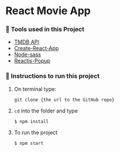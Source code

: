 # React Movie App

###  :wrench: Tools used in this Project
- [TMDB API](https://developers.themoviedb.org/3/getting-started/introduction)
- [Create-React-App](https://create-react-app.dev/)
- [Node-sass](https://github.com/sass/node-sass)
- [Reactjs-Popup](https://react-popup.elazizi.com/)

### :electric_plug: Instructions to run this project
1. On terminal type: 
  
    ``` git clone {the url to the GitHub repo} ```
 
2. ``` cd ``` into the folder and type 
 
    ``` $ npm install ```
3. To run the project 

    ```$ npm start```




